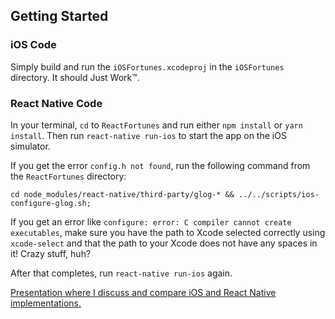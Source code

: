 
## Getting Started

### iOS Code

Simply build and run the `iOSFortunes.xcodeproj` in the `iOSFortunes` directory. It should Just Work™️.

### React Native Code

In your terminal, `cd` to `ReactFortunes` and run either `npm install` or `yarn install`.
Then run `react-native run-ios` to start the app on the iOS simulator.

If you get the error `config.h not found`, run the following command from the `ReactFortunes` directory:

`cd node_modules/react-native/third-party/glog-* && ../../scripts/ios-configure-glog.sh;`

If you get an error like `configure: error: C compiler cannot create executables`, make sure you have the path to Xcode selected correctly using `xcode-select` and that the path to your Xcode does not have any spaces in it! Crazy stuff, huh?


After that completes, run `react-native run-ios` again.


[Presentation where I discuss and compare iOS and React Native implementations.](https://docs.google.com/presentation/d/1bkyl7WnIz6qJaL0rSMPZYXVDZdXm6yGncVLiLvHYAq8)
